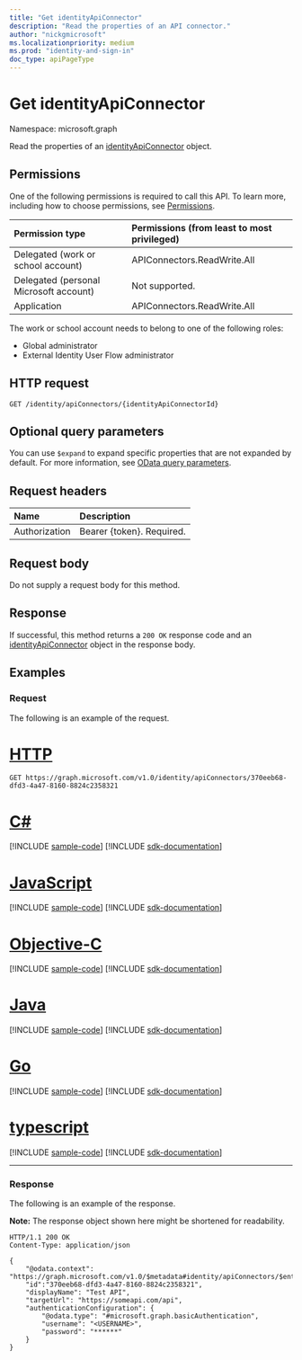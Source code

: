 ```yaml
---
title: "Get identityApiConnector"
description: "Read the properties of an API connector."
author: "nickgmicrosoft"
ms.localizationpriority: medium
ms.prod: "identity-and-sign-in"
doc_type: apiPageType
---
```


# Get identityApiConnector

Namespace: microsoft.graph

Read the properties of an [identityApiConnector](../resources/identityapiconnector.md) object.

## Permissions

One of the following permissions is required to call this API. To learn more, including how to choose permissions, see [Permissions](/graph/permissions-reference).

| Permission type                        | Permissions (from least to most privileged) |
| :------------------------------------- | :------------------------------------------ |
| Delegated (work or school account)     | APIConnectors.ReadWrite.All |
| Delegated (personal Microsoft account) | Not supported.  |
| Application                            | APIConnectors.ReadWrite.All |

The work or school account needs to belong to one of the following roles:

* Global administrator
* External Identity User Flow administrator

## HTTP request

<!-- {
  "blockType": "ignored"
}
-->

``` http
GET /identity/apiConnectors/{identityApiConnectorId}
```

## Optional query parameters

You can use `$expand` to expand specific properties that are not expanded by default. For more information, see [OData query parameters](/graph/query-parameters).

## Request headers

|Name|Description|
|:---|:---|
|Authorization|Bearer {token}. Required.|

## Request body

Do not supply a request body for this method.

## Response

If successful, this method returns a `200 OK` response code and an [identityApiConnector](../resources/identityapiconnector.md) object in the response body.

## Examples

### Request

The following is an example of the request.


# [HTTP](#tab/http)
<!-- {
  "blockType": "request",
  "name": "get_identityapiconnector"
}
-->

``` http
GET https://graph.microsoft.com/v1.0/identity/apiConnectors/370eeb68-dfd3-4a47-8160-8824c2358321
```
# [C#](#tab/csharp)
[!INCLUDE [sample-code](../includes/snippets/csharp/get-identityapiconnector-csharp-snippets.md)]
[!INCLUDE [sdk-documentation](../includes/snippets/snippets-sdk-documentation-link.md)]

# [JavaScript](#tab/javascript)
[!INCLUDE [sample-code](../includes/snippets/javascript/get-identityapiconnector-javascript-snippets.md)]
[!INCLUDE [sdk-documentation](../includes/snippets/snippets-sdk-documentation-link.md)]

# [Objective-C](#tab/objc)
[!INCLUDE [sample-code](../includes/snippets/objc/get-identityapiconnector-objc-snippets.md)]
[!INCLUDE [sdk-documentation](../includes/snippets/snippets-sdk-documentation-link.md)]

# [Java](#tab/java)
[!INCLUDE [sample-code](../includes/snippets/java/get-identityapiconnector-java-snippets.md)]
[!INCLUDE [sdk-documentation](../includes/snippets/snippets-sdk-documentation-link.md)]

# [Go](#tab/go)
[!INCLUDE [sample-code](../includes/snippets/go/get-identityapiconnector-go-snippets.md)]
[!INCLUDE [sdk-documentation](../includes/snippets/snippets-sdk-documentation-link.md)]

# [typescript](#tab/typescript)
[!INCLUDE [sample-code](../includes/snippets/typescript/get-identityapiconnector-typescript-snippets.md)]
[!INCLUDE [sdk-documentation](../includes/snippets/snippets-sdk-documentation-link.md)]

---


### Response

The following is an example of the response.

**Note:** The response object shown here might be shortened for readability.

<!-- {
  "blockType": "response",
  "truncated": true,
  "@odata.type": "microsoft.graph.identityApiConnector",
}
-->

``` http
HTTP/1.1 200 OK
Content-Type: application/json

{
    "@odata.context": "https://graph.microsoft.com/v1.0/$metadata#identity/apiConnectors/$entity",
    "id":"370eeb68-dfd3-4a47-8160-8824c2358321",
    "displayName": "Test API",
    "targetUrl": "https://someapi.com/api",
    "authenticationConfiguration": {
        "@odata.type": "#microsoft.graph.basicAuthentication",
        "username": "<USERNAME>",
        "password": "******"
    }
}
```
